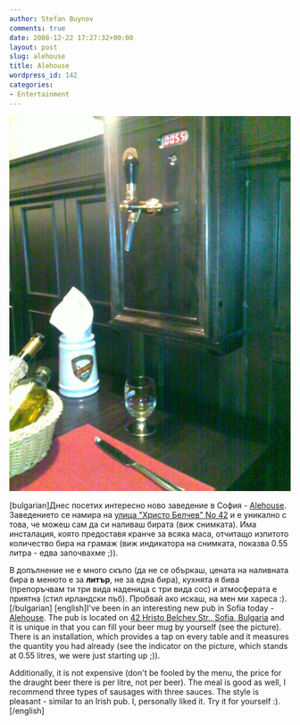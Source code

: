 ```yaml
---
author: Stefan Buynov
comments: true
date: 2008-12-22 17:27:32+00:00
layout: post
slug: alehouse
title: Alehouse
wordpress_id: 142
categories:
- Entertainment
---
```


[![Аlehouse, Sofia](/images/2008/12/alehouse.jpg)
](/images/2008/12/alehouse.jpg)

[bulgarian]Днес посетих интересно ново заведение в София - [Alehouse](http://www.programata.bg/?p=75&l=1&c=1&id=5244). Заведението се намира на [улица "Христо Белчев" No 42](http://maps.google.com/maps?f=q&hl=bg&geocode=&q=%D0%A1%D0%BE%D1%84%D0%B8%D1%8F,+%D1%83%D0%BB.+%D0%A5%D1%80%D0%B8%D1%81%D1%82%D0%BE+%D0%91%D0%B5%D0%BB%D1%87%D0%B5%D0%B2+42&sll=37.0625,-95.677068&sspn=51.222969,114.257812&ie=UTF8&z=16&g=%D0%A1%D0%BE%D1%84%D0%B8%D1%8F,+%D1%83%D0%BB.+%D0%A5%D1%80%D0%B8%D1%81%D1%82%D0%BE+%D0%91%D0%B5%D0%BB%D1%87%D0%B5%D0%B2+42&iwloc=addr) и е уникално с това, че можеш сам да си наливаш бирата (виж снимката). Има инсталация, която предоставя кранче за всяка маса, отчитащо изпитото количество бира на грамаж (виж индикатора на снимката, показва 0.55 литра - едва започвахме ;)).

В допълнение не е много скъпо (да не се объркаш, цената на наливната бира в менюто е за **литър**, не за една бира), кухнята я бива (препоръчвам ти три вида наденица с три вида сос) и атмосферата е приятна (стил ирландски пъб). Пробвай ако искаш, на мен ми хареса :).[/bulgarian]
[english]I've been in an interesting new pub in Sofia today - [Alehouse](http://www.programata.bg/?p=75&l=1&c=1&id=5244). The pub is located on [42 Hristo Belchev Str., Sofia, Bulgaria](http://maps.google.com/maps?f=q&hl=bg&geocode=&q=%D0%A1%D0%BE%D1%84%D0%B8%D1%8F,+%D1%83%D0%BB.+%D0%A5%D1%80%D0%B8%D1%81%D1%82%D0%BE+%D0%91%D0%B5%D0%BB%D1%87%D0%B5%D0%B2+42&sll=37.0625,-95.677068&sspn=51.222969,114.257812&ie=UTF8&z=16&g=%D0%A1%D0%BE%D1%84%D0%B8%D1%8F,+%D1%83%D0%BB.+%D0%A5%D1%80%D0%B8%D1%81%D1%82%D0%BE+%D0%91%D0%B5%D0%BB%D1%87%D0%B5%D0%B2+42&iwloc=addr) and it is unique in that you can fill your beer mug by yourself (see the picture). There is an installation, which provides a tap on every table and it measures the quantity you had already (see the indicator on the picture, which stands at 0.55 litres, we were just starting up ;)).

Additionally, it is not expensive (don't be fooled by the menu, the price for the draught beer there is per litre, not per beer). The meal is good as well, I recommend three types of sausages with three sauces. The style is pleasant - similar to an Irish pub. I, personally liked it. Try it for yourself :).[/english]
